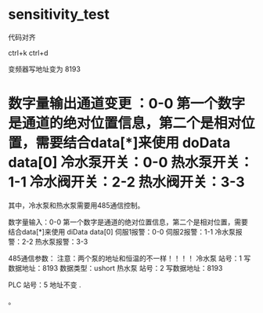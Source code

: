 # sensitivity_test
代码对齐

ctrl+k ctrl+d

变频器写地址变为     8193

数字量输出通道变更 ：0-0  第一个数字是通道的绝对位置信息，第二个是相对位置，需要结合data[*]来使用
doData
data[0]
冷水泵开关：0-0
热水泵开关：1-1
冷水阀开关：2-2
热水阀开关：3-3
===============================
其中，冷水泵和热水泵需要用485通信控制。


数字量输入：0-0  第一个数字是通道的绝对位置信息，第二个是相对位置，需要结合data[*]来使用
diData
data[0]
伺服1报警：0-0
伺服2报警：1-1
冷水泵报警：2-2
热水泵报警：3-3



485通信参数：
注意：两个泵的地址和恒温的不一样！！！！
冷水泵	站号：1	写数据地址：8193  数据类型：ushort
热水泵	站号：2	写数据地址：8193 

PLC	站号：5 地址不变
.

。
